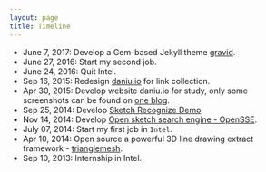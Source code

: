 ```yaml
---
layout: page
title: Timeline
---
```


- June  7, 2017: Develop a Gem-based Jekyll theme [gravid](https://github.com/zddhub/gravid).
- June 27, 2016: Start my second job.
- June 24, 2016: Quit Intel.
- Sep  16, 2015: Redesign [daniu.io](http://www.daniu.io) for link collection.
- Apr  30, 2015: Develop website daniu.io for study, only some screenshots can be found on [one blog](http://www.zddhub.com/fun/2015/09/16/daniu-io/).
- Sep  25, 2014: Develop [Sketch Recognize Demo](http://sr.opensse.com/).
- Nov  14, 2014: Develop [Open sketch search engine - OpenSSE](http://opensse.com/).
- July 07, 2014: Start my first job in `Intel`.
- Apr  10, 2014: Open source a powerful 3D line drawing extract framework - [trianglemesh](https://github.com/zddhub/trianglemesh).
- Sep  10, 2013: Internship in Intel.
